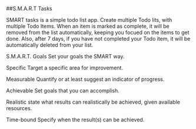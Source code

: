 ##S.M.A.R.T Tasks

SMART tasks is a simple todo list app. Create multiple Todo lits, with multiple Todo Items. When an item is marked as complete, it will be removed from the list automatically, keeping you focued on the items to get done. Also, after 7 days, if you have not completed your Todo item, it will be automatically deleted from your list. 

S.M.A.R.T. Goals
Set your goals the SMART way.

Specific
Target a specific area for improvement.

Measurable
Quantify or at least suggest an indicator of progress.

Achievable
Set goals that you can accomplish.

Realistic
state what results can realistically be achieved, given available resources.

Time-bound
Specify when the result(s) can be achieved.